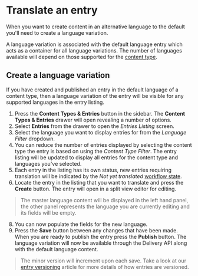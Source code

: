 # Translate an entry
When you want to create content in an alternative language to the default you'll need to create a language variation.

A language variation is associated with the default language entry which acts as a container for all language variations. The number of languages available will depend on those supported for the [content type](/content-types/enable-disable-languages.md).

## Create a language variation
If you have created and published an entry in the default language of a content type, then a language variation of the entry will be visible for any supported languages in the entry listing.

1. Press the **Content Types & Entries** button in the sidebar. The **Content Types & Entries** drawer will open revealing a number of options.
2. Select **Entries** from the drawer to open the *Entries Listing* screen.
3. Select the language you want to display entries for from the *Language Filter* dropdown.
4. You can reduce the number of entries displayed by selecting the content type the entry is based on using the *Content Type Filter*. The entry listing will be updated to display all entries for the content type and languages you've selected.
5. Each entry in the listing has its own status, new entries requiring translation will be indicated by the *Not yet translated* [workflow state](/entries/workflow-states.md).
6. Locate the entry in the listing that you want to translate and press the **Create** button. The entry will open in a split view editor for editing.

> The master language content will be displayed in the left hand panel, the other panel represents the language you are currently editing and its fields will be empty.
8. You can now populate the fields for the new language.
9. Press the **Save** button between any changes that have been made. When you are ready to publish the entry press the **Publish** button. The language variation will now be available through the Delivery API along with the default language content.
> The minor version will increment upon each save. Take a look at our [entry versioning](/entries/entry-versioning.md) article for more details of how entries are versioned.
